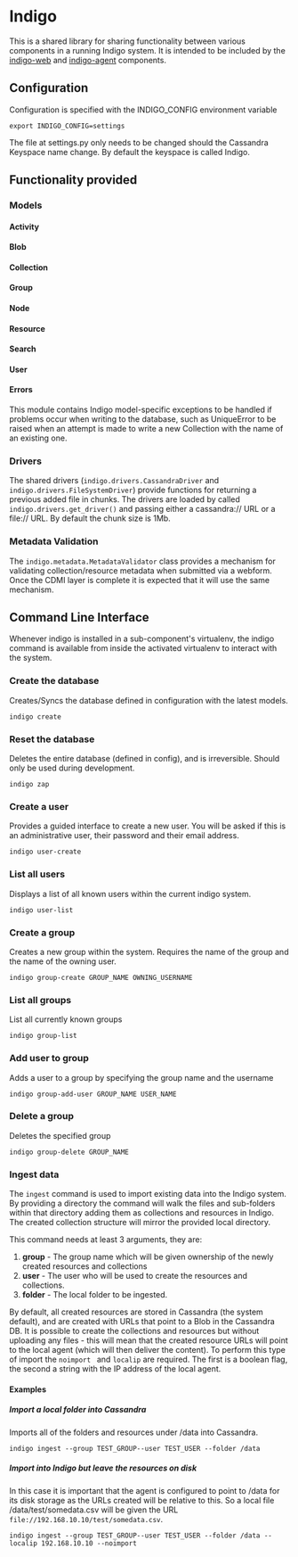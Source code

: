 # Indigo

This is a shared library for sharing functionality between various components in a running Indigo system.  It is intended to be included by the [indigo-web](https://bitbucket.org/archivea/indigo-web) and [indigo-agent](https://bitbucket.org/archivea/indigo-agent) components.

## Configuration

Configuration is specified with the INDIGO_CONFIG environment variable

```
export INDIGO_CONFIG=settings
```

The file at settings.py only needs to be changed should the Cassandra Keyspace name change.  By default the keyspace is called Indigo.


## Functionality provided 

### Models

#### Activity
#### Blob
#### Collection
#### Group
#### Node
#### Resource
#### Search
#### User

#### Errors

This module contains Indigo model-specific exceptions to be handled if problems
occur when writing to the database, such as UniqueError to be raised when an
attempt is made to write a new Collection with the name of an existing one.


### Drivers 

The shared drivers (```indigo.drivers.CassandraDriver``` and ```indigo.drivers.FileSystemDriver```) provide functions for returning a previous added file in chunks.  The drivers are loaded by called ```indigo.drivers.get_driver()``` and passing either a cassandra:// URL or a file:// URL. By default the chunk size is 1Mb.


### Metadata Validation

The ```indigo.metadata.MetadataValidator``` class provides a mechanism for validating collection/resource metadata when submitted via a webform.  Once the CDMI layer is complete it is expected that it will use the same mechanism.


## Command Line Interface 

Whenever indigo is installed in a sub-component's virtualenv, the indigo command is available from inside the activated virtualenv to interact with the system.  

### Create the database 

Creates/Syncs the database defined in configuration with the latest models.  

```
indigo create
```

		
### Reset the database 

Deletes the entire database (defined in config), and is irreversible.  Should only be used during development.

```
indigo zap 
```

### Create a user 

Provides a guided interface to create a new user. You will be asked if this is an administrative user, their password and their email address.  

```
indigo user-create
```

    
### List all users 

Displays a list of all known users within the current indigo system.

```
indigo user-list
```

### Create a group

Creates a new group within the system. Requires the name of the group and the name of the owning user.

``` 
indigo group-create GROUP_NAME OWNING_USERNAME
```


### List all groups 

List all currently known groups 

```
indigo group-list
```


### Add user to group

Adds a user to a group by specifying the group name and the username

```
indigo group-add-user GROUP_NAME USER_NAME
```


### Delete a group

Deletes the specified group 

```
indigo group-delete GROUP_NAME
```
    
### Ingest data 

The ```ingest``` command is used to import existing data into the Indigo system.  By providing a directory the command will walk the files and sub-folders within that directory adding them as collections and resources in Indigo.  The created collection structure will mirror the provided local directory.

This command needs at least 3 arguments, they are:

1. **group** - The group name which will be given ownership of the newly created resources and collections
2. **user** - The user who will be used to create the resources and collections.
3. **folder** - The local folder to be ingested.

By default, all created resources are stored in Cassandra (the system default), and are created with URLs that point to a Blob in the Cassandra DB.  It is possible to create the collections and resources but without uploading any files - this will mean that the created resource URLs will point to the local agent (which will then deliver the content).  To perform this type of import the ```noimport ``` and ```localip``` are required.  The first is a boolean flag, the second a string with the IP address of the local agent.

#### Examples

##### Import a local folder into Cassandra

Imports all of the folders and resources under /data into Cassandra.
```
indigo ingest --group TEST_GROUP--user TEST_USER --folder /data 
```

##### Import into Indigo but leave the resources on disk

In this case it is important that the agent is configured to point to /data for its disk storage as the URLs created will be relative to this. So a local file /data/test/somedata.csv will be given the URL ```file://192.168.10.10/test/somedata.csv```.
```
indigo ingest --group TEST_GROUP--user TEST_USER --folder /data --localip 192.168.10.10 --noimport
```
